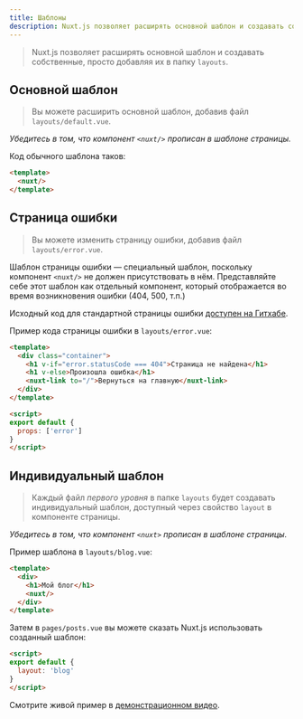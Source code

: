 ```yaml
---
title: Шаблоны
description: Nuxt.js позволяет расширять основной шаблон и создавать собственные, просто добавляя их в папку layouts.
---
```


> Nuxt.js позволяет расширять основной шаблон и создавать собственные, просто добавляя их в папку `layouts`.

## Основной шаблон

> Вы можете расширить основной шаблон, добавив файл `layouts/default.vue`.

*Убедитесь в том, что компонент `<nuxt/>` прописан в шаблоне страницы.*

Код обычного шаблона таков:
```html
<template>
  <nuxt/>
</template>
```

## Страница ошибки

> Вы можете изменить страницу ошибки, добавив файл `layouts/error.vue`.

Шаблон страницы ошибки — специальный шаблон, поскольку компонент `<nuxt/>` не должен присутствовать в нём. Представляйте себе этот шаблон как отдельный компонент, который отображается во время возникновения ошибки (404, 500, т.п.)

Исходный код для стандартной страницы ошибки [доступен на Гитхабе](https://github.com/nuxt/nuxt.js/blob/master/lib/app/components/nuxt-error.vue).

Пример кода страницы ошибки в `layouts/error.vue`:
```html
<template>
  <div class="container">
    <h1 v-if="error.statusCode === 404">Страница не найдена</h1>
    <h1 v-else>Произошла ошибка</h1>
    <nuxt-link to="/">Вернуться на главную</nuxt-link>
  </div>
</template>

<script>
export default {
  props: ['error']
}
</script>
```

## Индивидуальный шаблон

> Каждый файл *первого уровня* в папке `layouts` будет создавать индивидуальный шаблон, доступный через свойство `layout` в компоненте страницы.

*Убедитесь в том, что компонент `<nuxt>` прописан в шаблоне страницы.*

Пример шаблона в `layouts/blog.vue`:
```html
<template>
  <div>
    <h1>Мой блог</h1>
    <nuxt/>
  </div>
</template>
```

Затем в `pages/posts.vue` вы можете сказать Nuxt.js использовать созданный шаблон:
```html
<script>
export default {
  layout: 'blog'
}
</script>
```

Смотрите живой пример в [демонстрационном видео](https://www.youtube.com/watch?v=YOKnSTp7d38).
